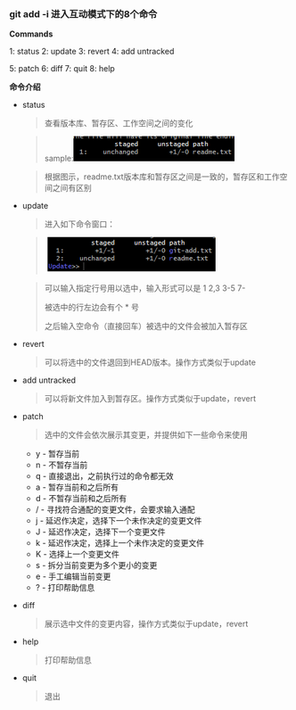 ### git add -i 进入互动模式下的8个命令

**Commands**

  1: status       2: update       3: revert       4: add untracked
  
  5: patch        6: diff         7: quit         8: help
  
**命令介绍**
* status
  > 查看版本库、暂存区、工作空间之间的变化

  >sample:![status](status.png)

  >根据图示，readme.txt版本库和暂存区之间是一致的，暂存区和工作空间之间有区别

* update
  > 进入如下命令窗口：

  >![update](update.png)

  >可以输入指定行号用以选中，输入形式可以是 1 2,3 3-5 7-
  >
  >被选中的行左边会有个 * 号
  >
  >之后输入空命令（直接回车）被选中的文件会被加入暂存区

* revert
  >可以将选中的文件退回到HEAD版本。操作方式类似于update

* add untracked
  >可以将新文件加入到暂存区。操作方式类似于update，revert

* patch
  >选中的文件会依次展示其变更，并提供如下一些命令来使用
  - y - 暂存当前
  - n - 不暂存当前
  - q - 直接退出，之前执行过的命令都无效
  - a - 暂存当前和之后所有
  - d - 不暂存当前和之后所有
  - / - 寻找符合通配的变更文件，会要求输入通配
  - j - 延迟作决定，选择下一个未作决定的变更文件
  - J - 延迟作决定，选择下一个变更文件
  - k - 延迟作决定，选择上一个未作决定的变更文件
  - K - 选择上一个变更文件
  - s - 拆分当前变更为多个更小的变更
  - e - 手工编辑当前变更
  - ? - 打印帮助信息
* diff
  >展示选中文件的变更内容，操作方式类似于update，revert
* help
  >打印帮助信息
* quit
  >退出
